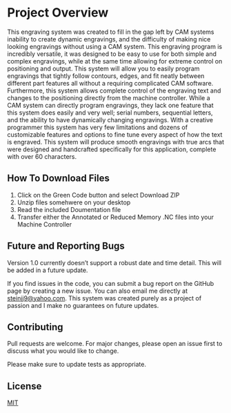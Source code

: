 # Project Overview
This engraving system was created to fill in the gap left by CAM systems inability to create dynamic engravings, and the difficulty of making nice looking engravings without using a CAM system. This engraving program is incredibly versatile, it was designed to be easy to use for both simple and complex engravings, while at the same time allowing for extreme control on positioning and output. This system will allow you to easily program engravings that tightly follow contours, edges, and fit neatly between different part features all without a requiring complicated CAM software. Furthermore, this system allows complete control of the engraving text and changes to the positioning directly from the machine controller. While a CAM system can directly program engravings, they lack one feature that this system does easily and very well; serial numbers, sequential letters, and the ability to have dynamically changing engravings. With a creative programmer this system has very few limitations and dozens of customizable features and options to fine tune every aspect of how the text is engraved. This system will produce smooth engravings with true arcs that were designed and handcrafted specifically for this application, complete with over 60 characters.

## How To Download Files
1. Click on the Green Code button and select Download ZIP
2. Unzip files somehwere on your desktop
3. Read the included Doumentation file
4. Transfer either the Annotated or Reduced Memory .NC files into your Machine Controller

## Future and Reporting Bugs
Version 1.0 currently doesn’t support a robust date and time detail. This will be added in a future update.

If you find issues in the code, you can submit a bug report on the GitHub page by creating a new issue. You can also email me directly at steinjj9@yahoo.com. This system was created purely as a project of passion and I make no guarantees on future updates. 

## Contributing
Pull requests are welcome. For major changes, please open an issue first to discuss what you would like to change.

Please make sure to update tests as appropriate.

## License
[MIT](https://choosealicense.com/licenses/mit/)
